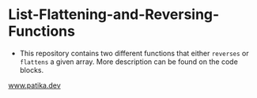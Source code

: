 # List-Flattening-and-Reversing-Functions
* This repository contains two different functions that either ``reverses`` or ``flattens`` a given array. More description can be found on the code blocks.

www.patika.dev
